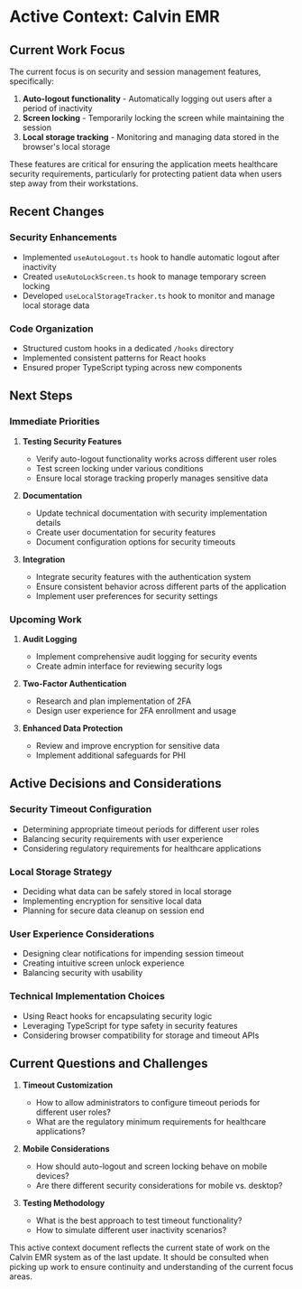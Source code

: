 # Active Context: Calvin EMR

## Current Work Focus

The current focus is on security and session management features, specifically:

1. **Auto-logout functionality** - Automatically logging out users after a period of inactivity
2. **Screen locking** - Temporarily locking the screen while maintaining the session
3. **Local storage tracking** - Monitoring and managing data stored in the browser's local storage

These features are critical for ensuring the application meets healthcare security requirements, particularly for protecting patient data when users step away from their workstations.

## Recent Changes

### Security Enhancements

- Implemented `useAutoLogout.ts` hook to handle automatic logout after inactivity
- Created `useAutoLockScreen.ts` hook to manage temporary screen locking
- Developed `useLocalStorageTracker.ts` hook to monitor and manage local storage data

### Code Organization

- Structured custom hooks in a dedicated `/hooks` directory
- Implemented consistent patterns for React hooks
- Ensured proper TypeScript typing across new components

## Next Steps

### Immediate Priorities

1. **Testing Security Features**

   - Verify auto-logout functionality works across different user roles
   - Test screen locking under various conditions
   - Ensure local storage tracking properly manages sensitive data

2. **Documentation**

   - Update technical documentation with security implementation details
   - Create user documentation for security features
   - Document configuration options for security timeouts

3. **Integration**
   - Integrate security features with the authentication system
   - Ensure consistent behavior across different parts of the application
   - Implement user preferences for security settings

### Upcoming Work

1. **Audit Logging**

   - Implement comprehensive audit logging for security events
   - Create admin interface for reviewing security logs

2. **Two-Factor Authentication**

   - Research and plan implementation of 2FA
   - Design user experience for 2FA enrollment and usage

3. **Enhanced Data Protection**
   - Review and improve encryption for sensitive data
   - Implement additional safeguards for PHI

## Active Decisions and Considerations

### Security Timeout Configuration

- Determining appropriate timeout periods for different user roles
- Balancing security requirements with user experience
- Considering regulatory requirements for healthcare applications

### Local Storage Strategy

- Deciding what data can be safely stored in local storage
- Implementing encryption for sensitive local data
- Planning for secure data cleanup on session end

### User Experience Considerations

- Designing clear notifications for impending session timeout
- Creating intuitive screen unlock experience
- Balancing security with usability

### Technical Implementation Choices

- Using React hooks for encapsulating security logic
- Leveraging TypeScript for type safety in security features
- Considering browser compatibility for storage and timeout APIs

## Current Questions and Challenges

1. **Timeout Customization**

   - How to allow administrators to configure timeout periods for different user roles?
   - What are the regulatory minimum requirements for healthcare applications?

2. **Mobile Considerations**

   - How should auto-logout and screen locking behave on mobile devices?
   - Are there different security considerations for mobile vs. desktop?

3. **Testing Methodology**
   - What is the best approach to test timeout functionality?
   - How to simulate different user inactivity scenarios?

This active context document reflects the current state of work on the Calvin EMR system as of the last update. It should be consulted when picking up work to ensure continuity and understanding of the current focus areas.
